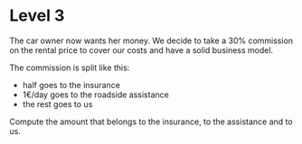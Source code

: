 # Level 3

The car owner now wants her money.
We decide to take a 30% commission on the rental price to cover our costs and have a solid business model.

The commission is split like this:

- half goes to the insurance
- 1€/day goes to the roadside assistance
- the rest goes to us

Compute the amount that belongs to the insurance, to the assistance and to us.
